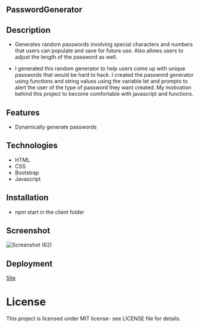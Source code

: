 ## PasswordGenerator

## Description

- Generates random passwords involving special characters and numbers that users can populate and save for future use. Also allows users to adjust the length of the password as well.

- I generated this random generator to help users come up with unique passwords that would be hard to hack.
  I created the password generator using functions and string values using the variable let and prompts to alert the user of the type of password they want created.
  My motivation behind this project to become comfortable with javascript and functions.

## Features

- Dynamically generate passwords

## Technologies

- HTML
- CSS
- Bootstrap
- Javascript

## Installation 

- npm start in the client folder

## Screenshot

![Screenshot (62)](https://user-images.githubusercontent.com/71462708/112070102-6d6f1c00-8b43-11eb-9c1f-b14ef15ded22.png)

## Deployment

[Site](https://antonneturner.github.io/ReactPasswordGenerator/)

# License

This project is licensed under MIT license- see LICENSE file for details.

